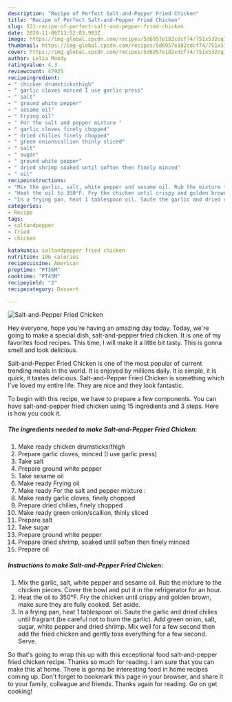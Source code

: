 ```yaml
---
description: "Recipe of Perfect Salt-and-Pepper Fried Chicken"
title: "Recipe of Perfect Salt-and-Pepper Fried Chicken"
slug: 521-recipe-of-perfect-salt-and-pepper-fried-chicken
date: 2020-11-06T13:52:03.983Z
image: https://img-global.cpcdn.com/recipes/5d6957e182cdcf74/751x532cq70/salt-and-pepper-fried-chicken-recipe-main-photo.jpg
thumbnail: https://img-global.cpcdn.com/recipes/5d6957e182cdcf74/751x532cq70/salt-and-pepper-fried-chicken-recipe-main-photo.jpg
cover: https://img-global.cpcdn.com/recipes/5d6957e182cdcf74/751x532cq70/salt-and-pepper-fried-chicken-recipe-main-photo.jpg
author: Lelia Moody
ratingvalue: 4.3
reviewcount: 47925
recipeingredient:
- " chicken drumsticksthigh"
- " garlic cloves minced I use garlic press"
- " salt"
- " ground white pepper"
- " sesame oil"
- " Frying oil"
- " For the salt and pepper mixture "
- " garlic cloves finely chopped"
- " dried chilies finely chopped"
- " green onionscallion thinly sliced"
- " salt"
- " sugar"
- " ground white pepper"
- " dried shrimp soaked until soften then finely minced"
- " oil"
recipeinstructions:
- "Mix the garlic, salt, white pepper and sesame oil. Rub the mixture to the chicken pieces. Cover the bowl and put it in the refrigerator for an hour."
- "Heat the oil to 350°F. Fry the chicken until crispy and golden brown, make sure they are fully cooked. Set aside."
- "In a frying pan, heat 1 tablespoon oil. Saute the garlic and dried chilies until fragrant (be careful not to burn the garlic). Add green onion, salt, sugar, white pepper and dried shrimp. Mix well for a few second then add the fried chicken and gently toss everything for a few second. Serve."
categories:
- Recipe
tags:
- saltandpepper
- fried
- chicken

katakunci: saltandpepper fried chicken 
nutrition: 106 calories
recipecuisine: American
preptime: "PT36M"
cooktime: "PT45M"
recipeyield: "2"
recipecategory: Dessert

---
```



![Salt-and-Pepper Fried Chicken](https://img-global.cpcdn.com/recipes/5d6957e182cdcf74/751x532cq70/salt-and-pepper-fried-chicken-recipe-main-photo.jpg)

Hey everyone, hope you're having an amazing day today. Today, we're going to make a special dish, salt-and-pepper fried chicken. It is one of my favorites food recipes. This time, I will make it a little bit tasty. This is gonna smell and look delicious.



Salt-and-Pepper Fried Chicken is one of the most popular of current trending meals in the world. It is enjoyed by millions daily. It is simple, it is quick, it tastes delicious. Salt-and-Pepper Fried Chicken is something which I've loved my entire life. They are nice and they look fantastic.


To begin with this recipe, we have to prepare a few components. You can have salt-and-pepper fried chicken using 15 ingredients and 3 steps. Here is how you cook it.

<!--inarticleads1-->

##### The ingredients needed to make Salt-and-Pepper Fried Chicken:

1. Make ready  chicken drumsticks/thigh
1. Prepare  garlic cloves, minced (I use garlic press)
1. Take  salt
1. Prepare  ground white pepper
1. Take  sesame oil
1. Make ready  Frying oil
1. Make ready  For the salt and pepper mixture :
1. Make ready  garlic cloves, finely chopped
1. Prepare  dried chilies, finely chopped
1. Make ready  green onion/scallion, thinly sliced
1. Prepare  salt
1. Take  sugar
1. Prepare  ground white pepper
1. Prepare  dried shrimp, soaked until soften then finely minced
1. Prepare  oil




<!--inarticleads2-->

##### Instructions to make Salt-and-Pepper Fried Chicken:

1. Mix the garlic, salt, white pepper and sesame oil. Rub the mixture to the chicken pieces. Cover the bowl and put it in the refrigerator for an hour.
1. Heat the oil to 350°F. Fry the chicken until crispy and golden brown, make sure they are fully cooked. Set aside.
1. In a frying pan, heat 1 tablespoon oil. Saute the garlic and dried chilies until fragrant (be careful not to burn the garlic). Add green onion, salt, sugar, white pepper and dried shrimp. Mix well for a few second then add the fried chicken and gently toss everything for a few second. Serve.




So that's going to wrap this up with this exceptional food salt-and-pepper fried chicken recipe. Thanks so much for reading. I am sure that you can make this at home. There is gonna be interesting food in home recipes coming up. Don't forget to bookmark this page in your browser, and share it to your family, colleague and friends. Thanks again for reading. Go on get cooking!
